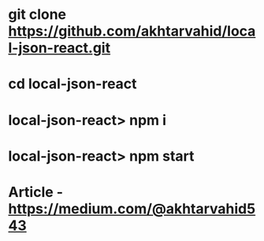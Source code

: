 # git clone https://github.com/akhtarvahid/local-json-react.git

# cd local-json-react

# local-json-react> npm i

# local-json-react> npm start



# Article - https://medium.com/@akhtarvahid543
